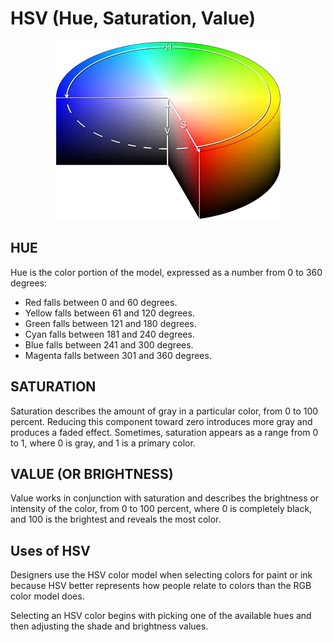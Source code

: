# HSV (Hue, Saturation, Value)

<p align="center">
<img src="figs/1_XkwyTHjpUrF-w6WDbUXE9A.webp">
</p>

## HUE

Hue is the color portion of the model, expressed as a number from 0 to 360 degrees:

- Red falls between 0 and 60 degrees.
- Yellow falls between 61 and 120 degrees.
- Green falls between 121 and 180 degrees.
- Cyan falls between 181 and 240 degrees.
- Blue falls between 241 and 300 degrees.
- Magenta falls between 301 and 360 degrees.

## SATURATION

Saturation describes the amount of gray in a particular color, from 0 to 100 percent. Reducing this component toward zero introduces more gray and produces a faded effect. Sometimes, saturation appears as a range from 0 to 1, where 0 is gray, and 1 is a primary color.

## VALUE (OR BRIGHTNESS)

Value works in conjunction with saturation and describes the brightness or intensity of the color, from 0 to 100 percent, where 0 is completely black, and 100 is the brightest and reveals the most color.

## Uses of HSV

Designers use the HSV color model when selecting colors for paint or ink because HSV better represents how people relate to colors than the RGB color model does.

Selecting an HSV color begins with picking one of the available hues and then adjusting the shade and brightness values.